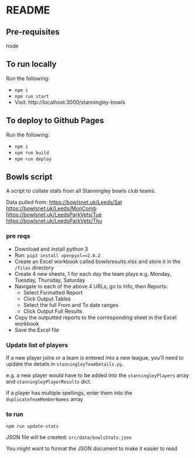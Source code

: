 # README

## Pre-requisites
node

## To run locally
Run the following:
* `npm i`
* `npm run start`
* Visit: http://localhost:3000/stanningley-bowls

## To deploy to Github Pages
Run the following:
* `npm i`
* `npm run build`
* `npm run deploy`

<!-- TODO do we want the Excel file in Git? -->
<!-- TODO Update wording of home and membership page -->
<!-- TODO Buy a domain -->
<!-- TODO create cypress scripts to get the data? -->
<!-- TODO update readme (and scripts readme) -->
<!-- TODO improve images -->
<!-- TODO Add routing? -->
<!-- TODO add a config file for things like days played, membership price, stanningley specific stuff etc. -->

## Bowls script
A script to collate stats from all Stanningley bowls club teams.

Data pulled from:
https://bowlsnet.uk/Leeds/Sat
https://bowlsnet.uk/Leeds/MonComb
https://bowlsnet.uk/LeedsParkVets/Tue
https://bowlsnet.uk/LeedsParkVets/Thu

### pre reqs
* Download and install python 3
* Run: `pip3 install openpyxl==2.6.2 `
* Create an Excel workbook called bowlsresults.xlsx and store it in the `/files` directory
* Create 4 new sheets, 1 for each day the team plays e.g. Monday, Tuesday, Thursday, Saturday
* Navigate to each of the above 4 URLs, go to Info, then Reports:
  * Select Formatted Report
  * Click Output Tables
  * Select the full From and To date ranges
  * Click Output Full Results
* Copy the outputted reports to the corresponding sheet in the Excel workbook
* Save the Excel file

### Update list of players
If a new player joins or a team is entered into a new league, you'll need to update the details in `stanningleyTeamDetails.py`.

e.g. a new player would have to be added into the `stanningleyPlayers` array and `stanningleyPlayerResults` dict.

If a player has multiple spellings, enter them into the `duplicateTeamMemberNames` array

### to run
`npm run update-stats`

JSON file will be created: `src/data/bowlsStats.json`

You might want to format the JSON document to make it easier to read